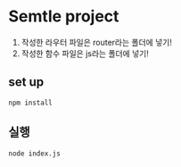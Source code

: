 # Semtle project

1. 작성한 라우터 파일은 router라는 폴더에 넣기!
2. 작성한 함수 파일은 js라는 폴더에 넣기!

## set up
```
npm install
```

## 실행
```
node index.js
```
